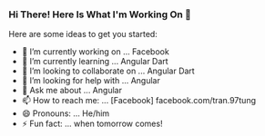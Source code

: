 ### Hi There! Here Is What I'm Working On 👋

Here are some ideas to get you started:

- 🔭 I’m currently working on ... Facebook
- 🌱 I’m currently learning ... Angular Dart
- 👯 I’m looking to collaborate on ... Angular Dart
- 🤔 I’m looking for help with ... Angular
- 💬 Ask me about ... Angular
- 📫 How to reach me: ... [Facebook] facebook.com/tran.97tung
- 😄 Pronouns: ... He/him
- ⚡ Fun fact: ... when tomorrow comes!

